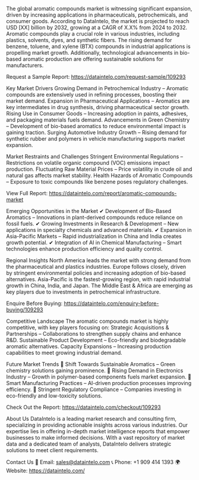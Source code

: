 The global aromatic compounds market is witnessing significant expansion, driven by increasing applications in pharmaceuticals, petrochemicals, and consumer goods. According to DataIntelo, the market is projected to reach USD [XX] billion by 2032, growing at a CAGR of X.X% from 2024 to 2032.
Aromatic compounds play a crucial role in various industries, including plastics, solvents, dyes, and synthetic fibers. The rising demand for benzene, toluene, and xylene (BTX) compounds in industrial applications is propelling market growth. Additionally, technological advancements in bio-based aromatic production are offering sustainable solutions for manufacturers.

Request a Sample Report: https://dataintelo.com/request-sample/109293

Key Market Drivers
Growing Demand in Petrochemical Industry – Aromatic compounds are extensively used in refining processes, boosting their market demand.
Expansion in Pharmaceutical Applications – Aromatics are key intermediates in drug synthesis, driving pharmaceutical sector growth.
Rising Use in Consumer Goods – Increasing adoption in paints, adhesives, and packaging materials fuels demand.
Advancements in Green Chemistry – Development of bio-based aromatics to reduce environmental impact is gaining traction.
Surging Automotive Industry Growth – Rising demand for synthetic rubber and polymers in vehicle manufacturing supports market expansion.

Market Restraints and Challenges
Stringent Environmental Regulations – Restrictions on volatile organic compound (VOC) emissions impact production.
Fluctuating Raw Material Prices – Price volatility in crude oil and natural gas affects market stability.
Health Hazards of Aromatic Compounds – Exposure to toxic compounds like benzene poses regulatory challenges.

View Full Report: https://dataintelo.com/report/aromatic-compounds-market

Emerging Opportunities in the Market
✔ Development of Bio-Based Aromatics – Innovations in plant-derived compounds reduce reliance on fossil fuels.
✔ Growing Investments in Research & Development – New applications in specialty chemicals and advanced materials.
✔ Expansion in Asia-Pacific Markets – Rapid industrialization in China and India creates growth potential.
✔ Integration of AI in Chemical Manufacturing – Smart technologies enhance production efficiency and quality control.

Regional Insights
North America leads the market with strong demand from the pharmaceutical and plastics industries.
Europe follows closely, driven by stringent environmental policies and increasing adoption of bio-based alternatives.
Asia-Pacific is the fastest-growing region, with rapid industrial growth in China, India, and Japan.
The Middle East & Africa are emerging as key players due to investments in petrochemical infrastructure.

Enquire Before Buying: https://dataintelo.com/enquiry-before-buying/109293

Competitive Landscape
The aromatic compounds market is highly competitive, with key players focusing on:
Strategic Acquisitions & Partnerships – Collaborations to strengthen supply chains and enhance R&D.
Sustainable Product Development – Eco-friendly and biodegradable aromatic alternatives.
Capacity Expansions – Increasing production capabilities to meet growing industrial demand.

Future Market Trends
📌 Shift Towards Sustainable Aromatics – Green chemistry solutions gaining prominence.
📌 Rising Demand in Electronics Industry – Growth in polymer-based components fuels market expansion.
📌 Smart Manufacturing Practices – AI-driven production processes improving efficiency.
📌 Stringent Regulatory Compliance – Companies investing in eco-friendly and low-toxicity solutions.

Check Out the Report: https://dataintelo.com/checkout/109293

About Us
DataIntelo is a leading market research and consulting firm, specializing in providing actionable insights across various industries. Our expertise lies in offering in-depth market intelligence reports that empower businesses to make informed decisions. With a vast repository of market data and a dedicated team of analysts, DataIntelo delivers strategic solutions to meet client requirements.

Contact Us
📧 Email: sales@dataintelo.com
📞 Phone: +1 909 414 1393
🌍 Website: https://dataintelo.com/

